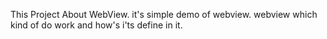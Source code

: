 This Project About WebView.
it's simple demo of webview. 
webview which kind of do work and how's i'ts define in it.
